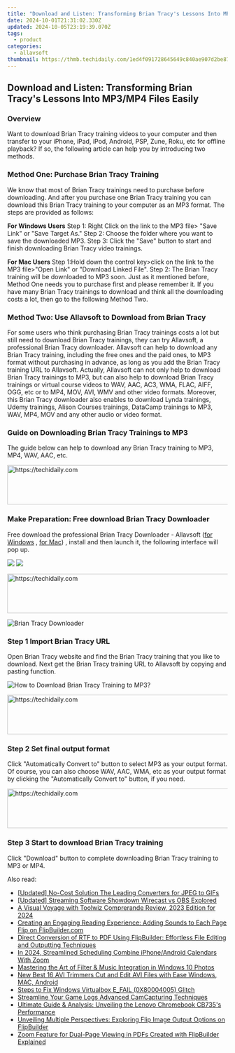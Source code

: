 ```yaml
---
title: "Download and Listen: Transforming Brian Tracy's Lessons Into MP3/MP4 Files Easily"
date: 2024-10-01T21:31:02.330Z
updated: 2024-10-05T23:19:39.070Z
tags:
  - product
categories:
  - allavsoft
thumbnail: https://thmb.techidaily.com/1ed4f091728645649c840ae907d2be87aba494a53f4cf1942b1dcf1c240fc190.jpg
---
```


## Download and Listen: Transforming Brian Tracy's Lessons Into MP3/MP4 Files Easily

### Overview

Want to download Brian Tracy training videos to your computer and then transfer to your iPhone, iPad, iPod, Android, PSP, Zune, Roku, etc for offline playback? If so, the following article can help you by introducing two methods.

### Method One: Purchase Brian Tracy Training

We know that most of Brian Tracy trainings need to purchase before downloading. And after you purchase one Brian Tracy training you can download this Brian Tracy training to your computer as an MP3 format. The steps are provided as follows:

**For Windows Users** Step 1: Right Click on the link to the MP3 file> "Save Link" or "Save Target As." Step 2: Choose the folder where you want to save the downloaded MP3\. Step 3: Click the "Save" button to start and finish downloading Brian Tracy video trainings.

**For Mac Users** Step 1:Hold down the control key>click on the link to the MP3 file>"Open Link" or "Download Linked File". Step 2: The Brian Tracy training will be downloaded to MP3 soon. Just as it mentioned before, Method One needs you to purchase first and please remember it. If you have many Brian Tracy trainings to download and think all the downloading costs a lot, then go to the following Method Two.

### Method Two: Use Allavsoft to Download from Brian Tracy

For some users who think purchasing Brian Tracy trainings costs a lot but still need to download Brian Tracy trainings, they can try Allavsoft, a professional Brian Tracy downloader. Allavsoft can help to download any Brian Tracy training, including the free ones and the paid ones, to MP3 format without purchasing in advance, as long as you add the Brian Tracy training URL to Allavsoft. Actually, Allavsoft can not only help to download Brian Tracy trainings to MP3, but can also help to download Brian Tracy trainings or virtual course videos to WAV, AAC, AC3, WMA, FLAC, AIFF, OGG, etc or to MP4, MOV, AVI, WMV and other video formats. Moreover, this Brian Tracy downloader also enables to download Lynda trainings, Udemy trainings, Alison Courses trainings, DataCamp trainings to MP3, WAV, MP4, MOV and any other audio or video format.

### Guide on Downloading Brian Tracy Trainings to MP3

The guide below can help to download any Brian Tracy training to MP3, MP4, WAV, AAC, etc.

<!-- affiliate ads begin -->
<a href="https://appsumo.8odi.net/c/5597632/2049379/7443" target="_top" id="2049379">
  <img src="//a.impactradius-go.com/display-ad/7443-2049379" border="0" alt="https://techidaily.com" width="728" height="90"/>
</a>
<img height="0" width="0" src="https://appsumo.8odi.net/i/5597632/2049379/7443" style="position:absolute;visibility:hidden;" border="0" />
<!-- affiliate ads end -->

### Make Preparation: Free download Brian Tracy Downloader

Free download the professional Brian Tracy Downloader - Allavsoft ([for Windows](https://tools.techidaily.com/allavsoft/products/) , [for Mac](https://tools.techidaily.com/allavsoft/products/)) , install and then launch it, the following interface will pop up.

[![](https://www.allavsoft.com/how-to/../images/how-to/free-download-win.jpg)](https://tools.techidaily.com/allavsoft/products/) [![](https://www.allavsoft.com/how-to/../images/how-to/free-download-mac.jpg)](https://tools.techidaily.com/allavsoft/products/)

<!-- affiliate ads begin -->
<a href="https://appsumo.8odi.net/c/5597632/2082530/7443" target="_top" id="2082530">
  <img src="//a.impactradius-go.com/display-ad/7443-2082530" border="0" alt="https://techidaily.com" width="728" height="90"/>
</a>
<img height="0" width="0" src="https://appsumo.8odi.net/i/5597632/2082530/7443" style="position:absolute;visibility:hidden;" border="0" />
<!-- affiliate ads end -->

![Brian Tracy Downloader](https://www.allavsoft.com/how-to/../images/allavsoft/screen-shot-600.jpg)

### Step 1 Import Brian Tracy URL

Open Brian Tracy website and find the Brian Tracy training that you like to download. Next get the Brian Tracy training URL to Allavsoft by copying and pasting function.

![How to Download Brian Tracy Training to MP3?](https://www.allavsoft.com/how-to/../images/how-to/download-rtmp-video/download-rtmp-video.jpg)

<!-- affiliate ads begin -->
<a href="https://aligracehair.sjv.io/c/5597632/1934142/19272" target="_top" id="1934142">
  <img src="//a.impactradius-go.com/display-ad/19272-1934142" border="0" alt="https://techidaily.com" width="728" height="90"/>
</a>
<img height="0" width="0" src="https://aligracehair.sjv.io/i/5597632/1934142/19272" style="position:absolute;visibility:hidden;" border="0" />
<!-- affiliate ads end -->

### Step 2 Set final output format

Click "Automatically Convert to" button to select MP3 as your output format. Of course, you can also choose WAV, AAC, WMA, etc as your output format by clicking the "Automatically Convert to" button, if you need.

<!-- affiliate ads begin -->
<a href="https://appsumo.8odi.net/c/5597632/2037319/7443" target="_top" id="2037319">
  <img src="//a.impactradius-go.com/display-ad/7443-2037319" border="0" alt="https://techidaily.com" width="728" height="90"/>
</a>
<img height="0" width="0" src="https://appsumo.8odi.net/i/5597632/2037319/7443" style="position:absolute;visibility:hidden;" border="0" />
<!-- affiliate ads end -->

### Step 3 Start to download Brian Tracy training

Click "Download" button to complete downloading Brian Tracy training to MP3 or MP4.

<ins class="adsbygoogle"
     style="display:block"
     data-ad-format="autorelaxed"
     data-ad-client="ca-pub-7571918770474297"
     data-ad-slot="1223367746"></ins>

<ins class="adsbygoogle"
     style="display:block"
     data-ad-client="ca-pub-7571918770474297"
     data-ad-slot="8358498916"
     data-ad-format="auto"
     data-full-width-responsive="true"></ins>

<span class="atpl-alsoreadstyle">Also read:</span>
<div><ul>
<li><a href="https://extra-support.techidaily.com/updated-no-cost-solution-the-leading-converters-for-jpeg-to-gifs/"><u>[Updated] No-Cost Solution The Leading Converters for JPEG to GIFs</u></a></li>
<li><a href="https://some-approaches.techidaily.com/updated-streaming-software-showdown-wirecast-vs-obs-explored/"><u>[Updated] Streaming Software Showdown Wirecast vs OBS Explored</u></a></li>
<li><a href="https://fox-info.techidaily.com/a-visual-voyage-with-toolwiz-comprerande-review-2023-edition-for-2024/"><u>A Visual Voyage with Toolwiz Comprerande Review, 2023 Edition for 2024</u></a></li>
<li><a href="https://win-news.techidaily.com/creating-an-engaging-reading-experience-adding-sounds-to-each-page-flip-on-flipbuildercom/"><u>Creating an Engaging Reading Experience: Adding Sounds to Each Page Flip on FlipBuilder.com</u></a></li>
<li><a href="https://win-news.techidaily.com/direct-conversion-of-rtf-to-pdf-using-flipbuilder-effortless-file-editing-and-outputting-techniques/"><u>Direct Conversion of RTF to PDF Using FlipBuilder: Effortless File Editing and Outputting Techniques</u></a></li>
<li><a href="https://video-screen-grab.techidaily.com/in-2024-streamlined-scheduling-combine-iphoneandroid-calendars-with-zoom/"><u>In 2024, Streamlined Scheduling Combine iPhone/Android Calendars With Zoom</u></a></li>
<li><a href="https://extra-resources.techidaily.com/mastering-the-art-of-filter-and-music-integration-in-windows-10-photos/"><u>Mastering the Art of Filter & Music Integration in Windows 10 Photos</u></a></li>
<li><a href="https://ai-vdieo-software.techidaily.com/new-best-16-avi-trimmers-cut-and-edit-avi-files-with-ease-windows-mac-android/"><u>New Best 16 AVI Trimmers Cut and Edit AVI Files with Ease Windows, MAC, Android</u></a></li>
<li><a href="https://win11.techidaily.com/steps-to-fix-windows-virtualbox-efail-0x80004005-glitch/"><u>Steps to Fix Windows Virtualbox E_FAIL (0X80004005) Glitch</u></a></li>
<li><a href="https://screen-mirroring-recording.techidaily.com/streamline-your-game-logs-advanced-camcapturing-techniques/"><u>Streamline Your Game Logs Advanced CamCapturing Techniques</u></a></li>
<li><a href="https://buynow-marvelous.techidaily.com/ultimate-guide-and-analysis-unveiling-the-lenovo-chromebook-cb735s-performance/"><u>Ultimate Guide & Analysis: Unveiling the Lenovo Chromebook CB735's Performance</u></a></li>
<li><a href="https://win-news.techidaily.com/unveiling-multiple-perspectives-exploring-flip-image-output-options-on-flipbuilder/"><u>Unveiling Multiple Perspectives: Exploring Flip Image Output Options on FlipBuilder</u></a></li>
<li><a href="https://win-news.techidaily.com/zoom-feature-for-dual-page-viewing-in-pdfs-created-with-flipbuilder-explained/"><u>Zoom Feature for Dual-Page Viewing in PDFs Created with FlipBuilder Explained</u></a></li>
</ul></div>


